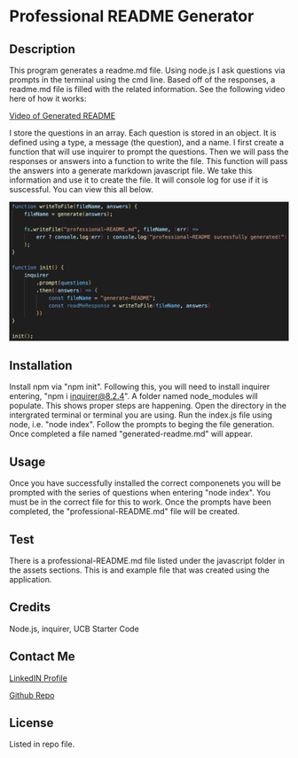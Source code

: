# Professional README Generator

## Description 

This program generates a readme.md file. Using node.js I ask questions via prompts in the terminal using the cmd line. Based off of the responses, a readme.md file is filled with the related information. See the following video here of how it works:

[Video of Generated README](https://youtu.be/kjkhHiNosr8)

I store the questions in an array. Each question is stored in an object. It is defined using a type, a message (the question), and a name. I first create a function that will use inquirer to prompt the questions. Then we will pass the responses or answers into a function to write the file. This function will pass the answers into a generate markdown javascript file. We take this information and use it to create the file. It will console log for use if it is suscessful. You can view this all below. 

![Screenshot](./images/write-readme-file.png)

## Installation

Install npm via "npm init". Following this, you will need to install inquirer entering, "npm i inquirer@8.2.4". A folder named node_modules will populate. This shows proper steps are happening. Open the directory in the intergrated terminal or terminal you are using. Run the index.js file using node, i.e. "node index". Follow the prompts to beging the file generation. Once completed a file named "generated-readme.md" will appear. 

## Usage 

Once you have successfully installed the correct componenets you will be prompted with the series of questions when entering "node index". You must be in the correct file for this to work. Once the prompts have been completed, the "professional-README.md" file will be created. 

## Test

There is a professional-README.md file listed under the javascript folder in the assets sections. This is and example file that was created using the application. 

## Credits

Node.js, inquirer, UCB Starter Code

## Contact Me

<a href="https://www.linkedin.com/in/tyler-dinslage-profile/" target="_blank">LinkedIN Profile</a>

<a href="https://github.com/tylerdins88?tab=repositories" target="_blank">Github Repo</a>

## License

Listed in repo file. 